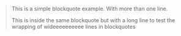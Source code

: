 > This is a simple blockquote example. With more than one line.
>
> This is inside the same blockquote but with a long line to test the wrapping of wideeeeeeeeee lines in blockquotes
